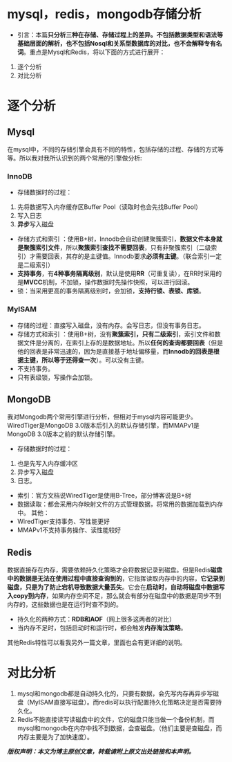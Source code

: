 # mysql，redis，mongodb存储分析
- 引言：本篇**只分析三种在存储、存储过程上的差异。不包括数据类型和语法等基础层面的解析，也不包括Nosql和关系型数据库的对比，也不会解释专有名词**。重点是Mysql和Redis，将以下面的方式进行展开：
1. 逐个分析
2. 对比分析

# 逐个分析
## Mysql
在mysql中，不同的存储引擎会具有不同的特性，包括存储的过程、存储的方式等等。所以我对我所认识到的两个常用的引擎做分析:
### InnoDB
- 存储数据时的过程：
1. 先将数据写入内存缓存区Buffer Pool（读取时也会先找Buffer Pool）
2. 写入日志
3. **异步**写入磁盘
- 存储方式和索引 ：使用B+树，Innodb会自动创建聚簇索引，**数据文件本身就是聚簇索引文件**，所以**聚簇索引查找不需要回表**，只有非聚簇索引（二级索引）才需要回表，其存的是主键值。Innodb要求**必须有主键**。（联合索引一定是二级索引）
- **支持事务**，有**4种事务隔离级别**，默认是使用**RR**（可重复读），在RR时采用的是**MVCC**机制，不加锁，操作数据时先操作快照，可以进行回滚。
- 锁：当采用更高的事务隔离级别时，会加锁，**支持行锁、表锁、库锁**。

### MyISAM
- 存储的过程：直接写入磁盘，没有内存。会写日志，但没有事务日志。
- 存储方式和索引 ：使用B+树，没有**聚簇索引，只有二级索引**，索引文件和数据文件是分离的，在索引上存的是数据地址。所以**任何的查询都要回表**（但是他的回表是非常迅速的，因为是直接基于地址偏移量，而**Innodb的回表是根据主键，所以等于还得查一次**）。可以没有主键。
- 不支持事务。
- 只有表级锁，写操作会加锁。

## MongoDB
我对Mongodb两个常用引擎进行分析，但相对于mysql内容可能更少。WiredTiger是MongoDB 3.0版本后引入的默认存储引擎，‌而MMAPv1是MongoDB 3.0版本之前的默认存储引擎。
- 存储数据时的过程：
1. 也是先写入内存缓冲区
2. 异步写入磁盘
3. 日志。
- 索引：官方文档说WiredTiger是使用B-Tree，部分博客说是B+树
- 数据读取：都会采用内存映射文件的方式管理数据，‌将常用的数据加载到内存中。‌
其他：
 - WiredTiger支持事务、写性能更好
 - MMAPv1不支持事务操作、读性能较好

## Redis
数据直接存在内存，需要依赖持久化策略才会将数据记录到磁盘。但是Redis**磁盘中的数据是无法在使用过程中直接查询到的**，它指挥读取内存中的内容，**它记录到磁盘，只是为了防止宕机导致数据大量丢失**。它会在**启动时，自动将磁盘中数据写入copy到内存**，如果内存空间不足，那么就会有部分在磁盘中的数据是同步不到内存的，这些数据也是在运行时查不到的。

- 持久化的两种方式：**RDB和AOF**（网上很多这两者的对比）
- 当内存不足时，包括启动时和运行时，都会触发**内存淘汰策略**。

其他Redis特性可以看我另外一篇文章，里面也会有更详细的说明。

# 对比分析
1. mysql和mongodb都是自动持久化的，只要有数据，会先写内存再异步写磁盘（MyISAM直接写磁盘）。而redis可以执行配置持久化策略决定是否需要持久化。
2. Redis不能直接读写读磁盘中的文件，它的磁盘只能当做一个备份机制，而mysql和mongodb在内存中找不到数据，会查磁盘。（他们主要是查磁盘，而内存主要是为了加快速度）。


_**版权声明：本文为博主原创文章，转载请附上原文出处链接和本声明。**_

